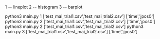1 -- lineplot
2 -- histogram
3 -- barplot

python3 main.py 1 ['test_mai_trial1.csv','test_mai_trial2.csv'] ['time','jpos0']
python3 main.py 2 ['test_mai_trial1.csv','test_mai_trial2.csv'] ['time','jpos0']
python3 main.py 2 ['test_mai_trial1.csv','test_mai_trial2.csv']
python3 main.py 3 ['test_mai_trial1.csv','test_mai_trial2.csv'] ['time','jpos0']